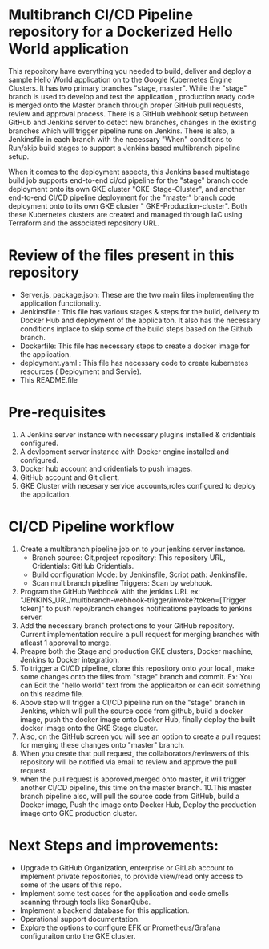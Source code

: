 # Multibranch CI/CD Pipeline repository for a Dockerized Hello World application
This repository have everything you needed to build, deliver and deploy a sample Hello World application on to the Google Kubernetes Engine Clusters. It has two primary branches "stage, master". While the "stage" branch is used to develop and test the application , production ready code is merged onto the Master branch through proper GitHub pull requests, review and approval process. There is a GitHub webhook setup between GitHub and Jenkins server to detect new branches, changes in the existing branches which will trigger pipeline runs on Jenkins. There is also, a Jenkinsfile in each branch with the necessary "When" conditions to Run/skip build stages to support a Jenkins based multibranch pipeline setup.

When it comes to the deployment aspects, this Jenkins based multistage build job supports end-to-end ci/cd pipeline for the "stage" branch code deployment onto its own GKE cluster "CKE-Stage-Cluster", and another end-to-end CI/CD pipeline deployment for the "master" branch code deployment onto to its own GKE cluster " GKE-Production-cluster". Both these Kubernetes clusters are created and managed through IaC using Terraform and the associated repository URL.


# Review of the files present in this repository
 - Server.js, package.json: These are the two main files implementing the application functionality.
 - Jenkinsfile : This file has various stages & steps for the build, delivery to Docker Hub and deployment of the applicaiton. It also has the necessary conditions inplace to skip some of the build steps based on the Github branch.
 - Dockerfile: This file has necessary steps to create a docker image for the application.
 - deployment.yaml : This file has necessary code to create kubernetes resources ( Deployment and Servie).
 - This README.file


# Pre-requisites

1. A Jenkins server instance with necessary plugins installed & cridentials configured.
2. A devlopment server instance with Docker engine installed and configured.
3. Docker hub account and cridentials to push images.
4. GitHub account and Git client.
5. GKE Cluster with necesary service accounts,roles configured to deploy the application. 

# CI/CD Pipeline workflow

1. Create a multibranch pipeline job on to your jenkins server instance.
    - Branch source: Git,project repository: This repository URL, Cridentials: GitHub Cridentials.
    - Build configuration Mode: by Jenkinsfile, Script path: Jenkinsfile.
    - Scan multibranch pipeline Triggers: Scan by webhook.
2. Program the GitHub Webhook with the jenkins URL ex: "JENKINS_URL/multibranch-webhook-trigger/invoke?token=[Trigger token]" to push repo/branch changes notifications payloads to jenkins server.
3. Add the necessary branch protections to your GitHub repository. Current implementation require a pull request for merging branches with atleast 1 approval to merge.
4. Preapre both the Stage and production GKE clusters, Docker machine, Jenkins to Docker integration.
5. To trigger a CI/CD pipeline, clone this repository onto your local , make some changes onto the files from "stage" branch and commit. Ex: You can Edit the "hello world" text from the applicaiton or can edit something on this readme file.
6. Above step will trigger a CI/CD pipeline run on the "stage" branch in Jenkins, which will pull the source code from github, build a docker image, push the docker image onto Docker Hub, finally deploy the built docker image onto the GKE Stage cluster.
7. Also, on the GitHub screen you will see an option to create a pull request for merging these changes onto "master" branch. 
8. When you create that pull request, the collaborators/reviewers of this repository will be notified via email to review and approve the pull request.
9. when the pull request is approved,merged onto master, it will trigger another CI/CD pipeline, this time on the master branch.
10.This master branch pipeline also, will pull the source code from GitHub, build a Docker image,  Push the image onto Docker Hub, Deploy the production image onto GKE production cluster. 

# Next Steps and improvements:
  - Upgrade to GitHub Organization, enterprise or GitLab account to implement private repositories, to provide view/read only access to some of the users of this repo.
  - Implement some test cases for the application and code smells scanning through tools like SonarQube.
  - Implement a backend database for this application.
  - Operational support documentation.
  - Explore the options to configure EFK or Prometheus/Grafana configuraiton onto the GKE cluster.

